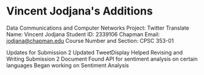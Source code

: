 # Vincent Jodjana's Additions
Data Communications and Computer Networks
Project: Twitter Translate
Name: Vincent Jodjana
Student ID: 2339106
Chapman Email: jodjana@chapman.edu
Course Number and Section: CPSC 353-01

Updates for Submission 2
Updated TweetDisplay
Helped Revising and Writing Submission 2 Document
Found API for sentiment analysis on certain languages 
Began working on Sentiment Analysis